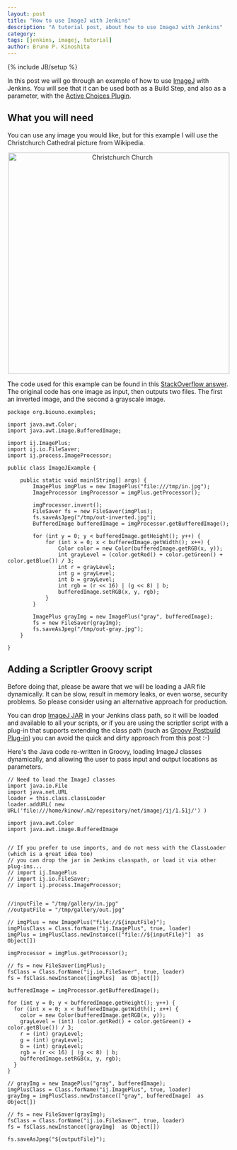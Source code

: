 ```yaml
---
layout: post
title: "How to use ImageJ with Jenkins"
description: "A tutorial post, about how to use ImageJ with Jenkins"
category:
tags: [jenkins, imagej, tutorial]
author: Bruno P. Kinoshita
---
```

{% include JB/setup %}


In this post we will go through an example of how to use [ImageJ](https://imagej.nih.gov/ij/)
with Jenkins. You will see that it can be used both as a Build Step, and also as a parameter, with the
[Active Choices Plugin](https://wiki.jenkins-ci.org/display/JENKINS/Active+Choices+Plugin).

## What you will need

You can use any image you would like, but for this example I will use the Christchurch Cathedral picture
from Wikipedia.

<center><img width="500px" src='{{ site.baseurl }}assets/posts/2017-03-05-using-imagej-with-jenkins/chchcathedral.jpg' alt="Christchurch Church" /></center>


The code used for this example can be found in this
[StackOverflow answer](http://stackoverflow.com/a/33177047/1762101). The original code has one image
as input, then outputs two files. The first an inverted image, and the second a grayscale image.

```
package org.biouno.examples;

import java.awt.Color;
import java.awt.image.BufferedImage;

import ij.ImagePlus;
import ij.io.FileSaver;
import ij.process.ImageProcessor;

public class ImageJExample {

    public static void main(String[] args) {
        ImagePlus imgPlus = new ImagePlus("file:///tmp/in.jpg");
        ImageProcessor imgProcessor = imgPlus.getProcessor();

        imgProcessor.invert();
        FileSaver fs = new FileSaver(imgPlus);
        fs.saveAsJpeg("/tmp/out-inverted.jpg");
        BufferedImage bufferedImage = imgProcessor.getBufferedImage();

        for (int y = 0; y < bufferedImage.getHeight(); y++) {
            for (int x = 0; x < bufferedImage.getWidth(); x++) {
                Color color = new Color(bufferedImage.getRGB(x, y));
                int grayLevel = (color.getRed() + color.getGreen() + color.getBlue()) / 3;
                int r = grayLevel;
                int g = grayLevel;
                int b = grayLevel;
                int rgb = (r << 16) | (g << 8) | b;
                bufferedImage.setRGB(x, y, rgb);
            }
        }

        ImagePlus grayImg = new ImagePlus("gray", bufferedImage);
        fs = new FileSaver(grayImg);
        fs.saveAsJpeg("/tmp/out-gray.jpg");
    }

}

```

## Adding a Scriptler Groovy script

Before doing that, please be aware that we will be loading a JAR file dynamically. It can be
slow, result in memory leaks, or even worse, security problems. So please consider using an alternative
approach for production.

You can drop [ImageJ JAR](http://repo1.maven.org/maven2/net/imagej/ij/1.51j/)
in your Jenkins class path, so it will be loaded and available to all your scripts,
or if you are using the scriptler script with a plug-in that supports extending the
class path (such as [Groovy Postbuild Plug-in](https://wiki.jenkins-ci.org/display/JENKINS/Groovy+Postbuild+Plugin))
you can avoid the quick and dirty approach from this post :-)

Here's the Java code re-written in Groovy, loading ImageJ classes dynamically, and
allowing the user to pass input and output locations as parameters.


```
// Need to load the ImageJ classes
import java.io.File
import java.net.URL
loader = this.class.classLoader
loader.addURL( new URL('file:///home/kinow/.m2/repository/net/imagej/ij/1.51j/') )

import java.awt.Color
import java.awt.image.BufferedImage


// If you prefer to use imports, and do not mess with the ClassLoader (which is a great idea too)
// you can drop the jar in Jenkins classpath, or load it via other plug-ins...
// import ij.ImagePlus
// import ij.io.FileSaver;
// import ij.process.ImageProcessor;


//inputFile = "/tmp/gallery/in.jpg"
//outputFile = "/tmp/gallery/out.jpg"

// imgPlus = new ImagePlus("file://${inputFile}");
imgPlusClass = Class.forName("ij.ImagePlus", true, loader)
imgPlus = imgPlusClass.newInstance(["file://${inputFile}"]  as Object[])

imgProcessor = imgPlus.getProcessor();

// fs = new FileSaver(imgPlus);
fsClass = Class.forName("ij.io.FileSaver", true, loader)
fs = fsClass.newInstance([imgPlus]  as Object[])

bufferedImage = imgProcessor.getBufferedImage();

for (int y = 0; y < bufferedImage.getHeight(); y++) {
  for (int x = 0; x < bufferedImage.getWidth(); x++) {
    color = new Color(bufferedImage.getRGB(x, y));
    grayLevel = (int) (color.getRed() + color.getGreen() + color.getBlue()) / 3;
    r = (int) grayLevel;
    g = (int) grayLevel;
    b = (int) grayLevel;
    rgb = (r << 16) | (g << 8) | b;
    bufferedImage.setRGB(x, y, rgb);
  }
}

// grayImg = new ImagePlus("gray", bufferedImage);
imgPlusClass = Class.forName("ij.ImagePlus", true, loader)
grayImg = imgPlusClass.newInstance(["gray", bufferedImage]  as Object[])

// fs = new FileSaver(grayImg);
fsClass = Class.forName("ij.io.FileSaver", true, loader)
fs = fsClass.newInstance([grayImg]  as Object[])

fs.saveAsJpeg("${outputFile}");
```
